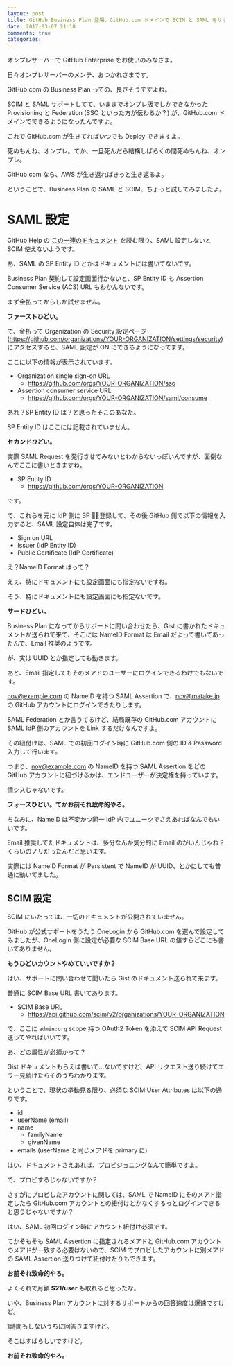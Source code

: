 ```yaml
---
layout: post
title: GitHub Business Plan 登場、GitHub.com ドメインで SCIM と SAML をサポート。
date: 2017-03-07 21:18
comments: true
categories:
---
```


オンプレサーバーで GitHub Enterprise をお使いのみなさま。

日々オンプレサーバーのメンテ、おつかれさまです。

GitHub.com の Business Plan っての、良さそうですよね。

SCIM と SAML サポートしてて、いままでオンプレ版でしかできなかった Provisioning と Federation (SSO といった方が伝わるか？) が、GitHub.com ドメインでできるようになったんですよ。

これで GitHub.com が生きてればいつでも Deploy できますよ。

死ぬもんね、オンプレ。てか、一旦死んだら結構しばらくの間死ぬもんね、オンプレ。

GitHub.com なら、AWS が生き返ればきっと生き返るよ。

ということで、Business Plan の SAML と SCIM、ちょっと試してみましたよ。

# SAML 設定

GitHub Help の [この一連のドキュメント](https://help.github.com/articles/managing-member-identity-and-access-in-your-organization-with-saml-single-sign-on/) を読む限り、SAML 設定しないと SCIM 使えないようです。

あ、SAML の SP Entity ID とかはドキュメントには書いてないです。

Business Plan 契約して設定画面行かないと、SP Entity ID も Assertion Consumer Service (ACS) URL もわかんないです。

まず金払ってからしか試せません。

**ファーストひどい。**

<!-- more -->

で、金払って Organization の Security 設定ページ (https://github.com/organizations/YOUR-ORGANIZATION/settings/security) にアクセスすると、SAML 設定が ON にできるようになってます。

ここに以下の情報が表示されています。

* Organization single sign-on URL
  * https://github.com/orgs/YOUR-ORGANIZATION/sso
* Assertion consumer service URL
  * https://github.com/orgs/YOUR-ORGANIZATION/saml/consume

あれ？SP Entity ID は？と思ったそこのあなた。

SP Entity ID はここには記載されていません。

**セカンドひどい。**

実際 SAML Request を発行させてみないとわからないっぽいんですが、面倒なんでここに書いときますね。

* SP Entity ID
  * https://github.com/orgs/YOUR-ORGANIZATION

です。

で、これらを元に IdP 側に SP 登録して、その後 GitHub 側で以下の情報を入力すると、SAML 設定自体は完了です。

* Sign on URL
* Issuer (IdP Entity ID)
* Public Certificate (IdP Certificate)

え？NameID Format はって？

えぇ、特にドキュメントにも設定画面にも指定ないですね。

そう、特にドキュメントにも設定画面にも指定ないです。

**サードひどい。**

Business Plan になってからサポートに問い合わせたら、Gist に書かれたドキュメントが送られて来て、そこには NameID Format は Email だよって書いてあったんで、Email 推奨のようです。

が、実は UUID とか指定しても動きます。

あと、Email 指定してもそのメアドのユーザーにログインできるわけでもないです。

nov@example.com の NameID を持つ SAML Assertion で、nov@matake.jp の GitHub アカウントにログインできたりします。

SAML Federation とか言うてるけど、結局既存の GitHub.com アカウントに SAML IdP 側のアカウントを Link するだけなんですよ。

その紐付けは、SAML での初回ログイン時に GitHub.com 側の ID & Password 入力して行います。

つまり、nov@example.com の NameID を持つ SAML Assertion をどの GitHub アカウントに紐づけるかは、エンドユーザーが決定権を持っています。

情シスじゃないです。

**フォースひどい。てかお前それ致命的やろ。**

ちなみに、NameID は不変かつ同一 IdP 内でユニークでさえあればなんでもいいです。

Email 推奨してたドキュメントは、多分なんか気分的に Email のがいんじゃね？くらいのノリだったんだと思います。

実際には NameID Format が Persistent で NameID が UUID、とかにしても普通に動いてました。

## SCIM 設定

SCIM にいたっては、一切のドキュメントが公開されていません。

GitHub が公式サポートをうたう OneLogin から GitHub.com を選んで設定してみましたが、OneLogin 側に設定が必要な SCIM Base URL の値すらどこにも書いてありません。

**もうひどいカウントやめていいですか？**

はい、サポートに問い合わせて聞いたら Gist のドキュメント送られて来ます。

普通に SCIM Base URL 書いてあります。

* SCIM Base URL
  * https://api.github.com/scim/v2/organizations/YOUR-ORGANIZATION

で、ここに `admin:org` scope 持つ OAuth2 Token を添えて SCIM API Request 送ってやればいいです。

あ、どの属性が必須かって？

Gist ドキュメントもらえば書いて...ないですけど、API リクエスト送り続けてエラー見続けたらそのうちわかります。

ということで、現状の挙動見る限り、必須な SCIM User Attributes は以下の通りです。

* id
* userName (email)
* name
  * familyName
  * givenName
* emails (userName と同じメアドを primary に)

はい、ドキュメントさえあれば、プロビジョニングなんて簡単ですよ。

で、プロビするじゃないですか？

さすがにプロビしたアカウントに関しては、SAML で NameID にそのメアド指定したら GitHub.com アカウントとの紐付けとかなくするっとログインできると思うじゃないですか？

はい、SAML 初回ログイン時にアカウント紐付け必須です。

てかそもそも SAML Assertion に指定されるメアドと GitHub.com アカウントのメアドが一致する必要はないので、SCIM でプロビしたアカウントに別メアドの SAML Assertion 送りつけて紐付けたりもできます。

**お前それ致命的やろ。**

よくそれで月額 **$21/user** も取れると思ったな。

いや、Business Plan アカウントに対するサポートからの回答速度は爆速ですけど。

1時間もしないうちに回答きますけど。

そこはすばらしいですけど。

**お前それ致命的やろ。**